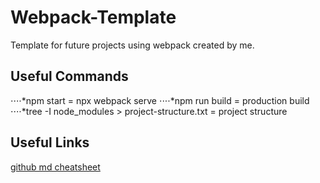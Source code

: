 # Webpack-Template

Template for future projects using webpack created by me.

## Useful Commands

⋅⋅⋅⋅*npm start = npx webpack serve
⋅⋅⋅⋅*npm run build = production build
⋅⋅⋅⋅\*tree -I node_modules > project-structure.txt = project structure

## Useful Links

[github md cheatsheet](https://github.com/adam-p/markdown-here/wiki/markdown-cheatsheet)
